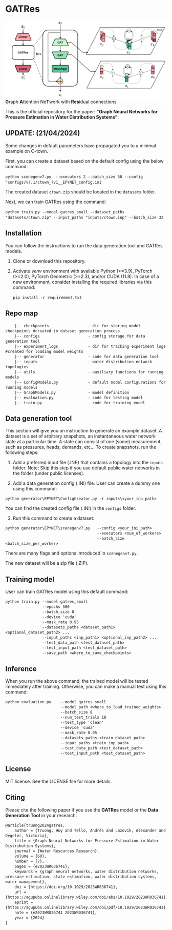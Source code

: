 # GATRes
![GATRes architecture](model_architecture.png)
**G**raph **A**ttention Ne**T**work with **Res**idual connections

This is the official repository for the paper: **"Graph Neural Networks for Pressure Estimation in Water Distribution Systems"**.

## UPDATE: (21/04/2024)
Some changes in default parameters have propagated you to a minimal example on C-town.

First, you can create a dataset based on the default config using the below command:

``python scenegenv7.py  --executors 2 --batch_size 50 --config "configs/v7.1/ctown_7v1__EPYNET_config.ini``

The created dataset `ctown.zip` should be located in the `datasets` folder.

Next, we can train GATRes using the command:

``python train.py --model gatres_small --dataset_paths "datasets/ctown.zip" --input_paths "inputs/ctown.inp" --batch_size 32``


## Installation

You can follow the instructions to run the data generation tool and GATRes models. 

1. Clone or download this repository.
2. Activate *venv* environment with available Python (>=3.9), PyTorch (>=2.0), PyTorch Geometric (>=2.3), and/or CUDA (11.8). In case of a new environment, consider installing the required libraries via this command:

    ``pip install -r requirement.txt``

## Repo map

```
    |-- checkpoints                 - dir for storing model checkpoints #created in dataset generation process
    |-- configs                     - config storage for data generation tool  
    |-- experiment_logs             - dir for tracking experiment logs #created for loading model weights
    |-- generator                   - code for data generation tool
    |-- inputs                      - water distribution network topologies
    |-- utils                       - auxiliary functions for running models
    |-- ConfigModels.py             - default model configurations for running models
    |-- GraphModels.py              - model definition
    |-- evaluation.py               - code for testing model
    |-- train.py                    - code for training model
```

## Data generation tool

This section will give you an instruction to generate an example dataset. A dataset is a set of arbitrary snapshots, an instantaneous water network state at a particular time. A state can consist of one (some) measurement, such as pressures, heads, demands, etc... To create snapshots, run the following steps:

1. Add a preferred input file (.INP) that contains a topology into the `inputs` folder. 
Note: Skip this step if you use default public water networks in the folder (under public licenses).

2. Add a data generation config (.INI) file. User can create a dummy one using this command:
```
python generator\EPYNET\ConfigCreator.py -r inputs\<your_inp_path>
```
You can find the created config file (.INI) in the `configs` folder.

3. Run this command to create a dataset:
```
python generator\EPYNET\scenegenv7.py   --config <your_ini_path>
                                        --executors <num_of_workers>
                                        --batch_size <batch_size_per_worker>
```
There are many flags and options introduced in `scenegenv7.py`.

The new dataset will be a zip file (.ZIP).


## Training model

User can train GATRes model using this default command:
```
python train.py --model gatres_small
                --epochs 500
                --batch_size 8
                --device 'cuda'
                --mask_rate 0.95
                --datasets_paths <dataset_path1> <optional_dataset_path2> ...
                --input_paths <inp_path1> <optional_inp_path2> ...
                --test_data_path <test_dataset_path>
                --test_input_path <test_dataset_path>
                --save_path <where_to_save_checkpoints>
```

## Inference

When you run the above command, the trained model will be tested immediately after training. Otherwise, you can make a manual test using this command:

```
python evaluation.py    --model gatres_small
                        --model_path <where_to_load_trained_weights>
                        --batch_size 8
                        --num_test_trials 10
                        --test_type 'clean'
                        --device 'cuda'
                        --mask_rate 0.95
                        --datasets_paths <train_dataset_path> 
                        --input_paths <train_inp_path>
                        --test_data_path <test_dataset_path>
                        --test_input_path <test_dataset_path>
```

## License

MIT license. See the LICENSE file for more details.

## Citing

Please cite the following paper if you use the **GATRes** model or the **Data Generation Tool** in your research:

```
@article{truong2024gatres,
    author = {Truong, Huy and Tello, Andrés and Lazovik, Alexander and Degeler, Victoria},
    title = {Graph Neural Networks for Pressure Estimation in Water Distribution Systems},
    journal = {Water Resources Research},
    volume = {60},
    number = {7},
    pages = {e2023WR036741},
    keywords = {graph neural networks, water distribution networks, pressure estimation, state estimation, water distribution systems, water management},
    doi = {https://doi.org/10.1029/2023WR036741},
    url = {https://agupubs.onlinelibrary.wiley.com/doi/abs/10.1029/2023WR036741},
    eprint = {https://agupubs.onlinelibrary.wiley.com/doi/pdf/10.1029/2023WR036741},
    note = {e2023WR036741 2023WR036741},
    year = {2024}
}

```
